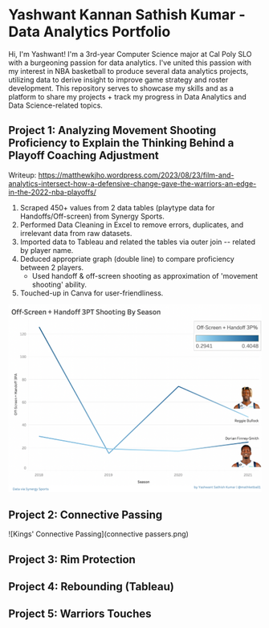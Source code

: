 # Yashwant Kannan Sathish Kumar - Data Analytics Portfolio

Hi, I'm Yashwant! I'm a 3rd-year Computer Science major at Cal Poly SLO with a burgeoning passion for data analytics. I've united this passion with my interest in NBA basketball to produce several data analytics projects, utilizing data to derive insight to improve game strategy and roster development. This repository serves to showcase my skills and as a platform to share my projects + track my progress in Data Analytics and Data Science-related topics.

## Project 1: Analyzing Movement Shooting Proficiency to Explain the Thinking Behind a Playoff Coaching Adjustment

Writeup: https://matthewkjho.wordpress.com/2023/08/23/film-and-analytics-intersect-how-a-defensive-change-gave-the-warriors-an-edge-in-the-2022-nba-playoffs/

1. Scraped 450+ values from 2 data tables (playtype data for Handoffs/Off-screen) from Synergy Sports.
2. Performed Data Cleaning in Excel to remove errors, duplicates, and irrelevant data from raw datasets.
3. Imported data to Tableau and related the tables via outer join -- related by player name.
4. Deduced appropriate graph (double line) to compare proficiency between 2 players.
    * Used handoff & off-screen shooting as approximation of 'movement shooting' ability. 
5. Touched-up in Canva for user-friendliness.

![Mavs Movement Shooting](MavsMovementShooting.png)

## Project 2: Connective Passing

![Kings' Connective Passing](connective passers.png)

## Project 3: Rim Protection

## Project 4: Rebounding (Tableau)

## Project 5: Warriors Touches
